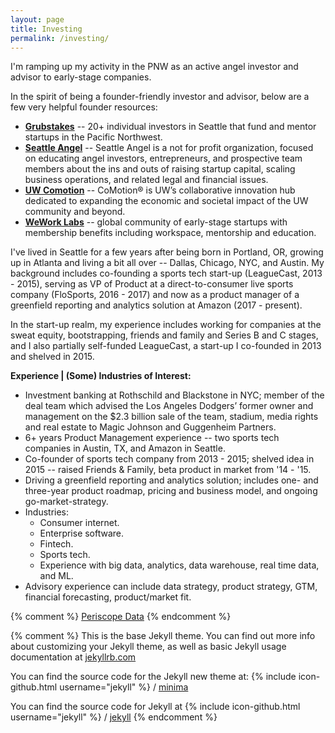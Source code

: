 ```yaml
---
layout: page
title: Investing
permalink: /investing/
---
```


I'm ramping up my activity in the PNW as an active angel investor and advisor to early-stage companies.

In the spirit of being a founder-friendly investor and advisor, below are a few very helpful founder resources:
* **[Grubstakes](http://grubstakes.vc)** -- 20+ individual investors in Seattle that fund and mentor startups in the Pacific Northwest.
* **[Seattle Angel](http://www.seattleangel.com)** -- Seattle Angel is a not for profit organization, focused on educating angel investors, entrepreneurs, and prospective team members about the ins and outs of raising startup capital, scaling business operations, and related legal and financial issues.
* **[UW Comotion](https://comotion.uw.edu)** -- CoMotion® is UW’s collaborative innovation hub dedicated to expanding the economic and societal impact of the UW community and beyond.
* **[WeWork Labs](https://www.wework.com/labs)** -- global community of early-stage startups with membership benefits including workspace, mentorship and education.

I've lived in Seattle for a few years after being born in Portland, OR, growing up in Atlanta and living a bit all over -- Dallas, Chicago, NYC, and Austin.
My background includes co-founding a sports tech start-up (LeagueCast, 2013 - 2015), serving as VP of Product at a direct-to-consumer live sports company (FloSports, 2016 - 2017) and now as a product manager of a greenfield reporting and analytics solution at Amazon (2017 - present). 

In the start-up realm, my experience includes working for companies at the sweat equity, bootstrapping, friends and family and Series B and C stages, and I also partially self-funded LeagueCast, a start-up I co-founded in 2013 and shelved in 2015.

**Experience | (Some) Industries of Interest:**
* Investment banking at Rothschild and Blackstone in NYC; member of the deal team which advised the Los Angeles Dodgers’ former owner and management on the $2.3 billion sale of the team, stadium, media rights and real estate to Magic Johnson and Guggenheim Partners.
* 6+ years Product Management experience -- two sports tech companies in Austin, TX, and Amazon in Seattle.
* Co-founder of sports tech company from 2013 - 2015; shelved idea in 2015 -- raised Friends & Family, beta product in market from '14 - '15.
* Driving a greenfield reporting and analytics solution; includes one- and three-year product roadmap, pricing and business model, and ongoing go-market-strategy.
* Industries:
  * Consumer internet.
  * Enterprise software.
  * Fintech.
  * Sports tech.
  * Experience with big data, analytics, data warehouse, real time data, and ML.
* Advisory experience can include data strategy, product strategy, GTM, financial forecasting, product/market fit.


{% comment %} 
<a href="https://www.periscopedata.com" target="_blank">Periscope Data</a>
{% endcomment %}  


{% comment %} 
This is the base Jekyll theme. You can find out more info about customizing your Jekyll theme, 
as well as basic Jekyll usage documentation at [jekyllrb.com](https://jekyllrb.com/)


You can find the source code for the Jekyll new theme at:
{% include icon-github.html username="jekyll" %} /
[minima](https://github.com/jekyll/minima)

You can find the source code for Jekyll at
{% include icon-github.html username="jekyll" %} /
[jekyll](https://github.com/jekyll/jekyll)
{% endcomment %}
